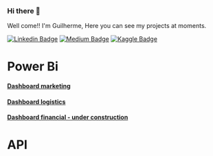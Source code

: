 ### Hi there 👋

Well come!!
I'm Guilherme, Here you can see my projects at moments.


[![Linkedin Badge](https://img.shields.io/badge/-LinkedIn-blue?style=flat-square&logo=Linkedin&logoColor=white&link=https://www.linkedin.com/in/guilhermeggarcia/)](https://www.linkedin.com/in/guilhermeggarcia/)
[![Medium Badge](https://img.shields.io/badge/-Medium-black?style=flat-square&logo=Medium&logoColor=white&link=https://medium.com/@guilhermegoesgarcia)](https://medium.com/@guilhermegoesgarcia)
[![Kaggle Badge](https://img.shields.io/badge/-kaggle-blue?style=flat-square&logo=kaggle&logoColor=white&link=https://www.kaggle.com/gui230)](https://www.kaggle.com/gui230)


# Power Bi
 #### [Dashboard marketing](https://github.com/guilhermegoesgarcia/Power_BI_marketing)
 #### [Dashboard logistics](https://github.com/guilhermegoesgarcia/Power_BI_logistica)
 #### [Dashboard financial - under construction](https://github.com/guilhermegoesgarcia/Power_BI_financeiro)
 
 
# API

#### []()
